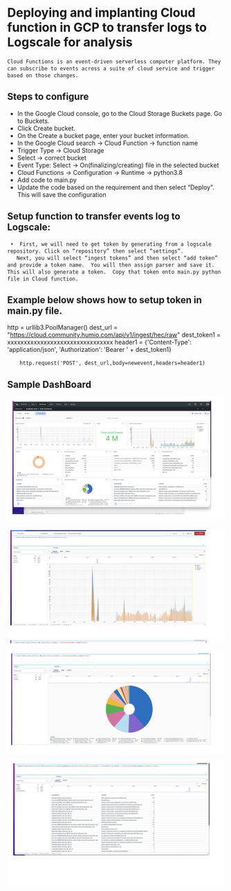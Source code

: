 # Deploying and implanting Cloud function in GCP to transfer logs to Logscale for analysis
    Cloud Functions is an event-driven serverless computer platform. They can subscribe to events across a suite of cloud service and trigger based on those changes.

## Steps to configure
     
- In the Google Cloud console, go to the Cloud Storage Buckets page. Go to Buckets.
- Click Create bucket.
- On the Create a bucket page, enter your bucket information.
- In the Google Cloud search -> Cloud Function -> function name
- Trigger Type -> Cloud Storage
- Select -> correct bucket
- Event Type: Select -> On(finalizing/creating) file in the selected bucket
- Cloud Functions -> Configuration -> Runtime -> python3.8
- Add code to  main.py
- Update the code based on the requirement and then select “Deploy”. This will save the configuration



## Setup function to transfer events  log to Logscale:

     •	First, we will need to get token by generating from a logscale repository. Click on “repository” then select “settings”.
       Next, you will select “ingest tokens” and then select “add token” and provide a token name.  You will then assign parser and save it. This will also generate a token.  Copy that token onto main.py python file in Cloud function. 


## Example below shows how to setup token in main.py file.
   
    

http = urllib3.PoolManager()
dest_url = "https://cloud.community.humio.com/api/v1/ingest/hec/raw"
dest_token1 = xxxxxxxxxxxxxxxxxxxxxxxxxxxxxxxx
header1 = {'Content-Type': 'application/json', 'Authorization': 'Bearer ' + dest_token1}

        http.request('POST', dest_url,body=newevent,headers=header1)


## Sample DashBoard

![Log-Rounting](image/Analysing-Logs.png)

![Sample1 Dashboard](image/sample1-anlaysing-logs.png)

![Sample2 Dashboard](image/sample2-analysinng-logs.png)

![Sample2 DashBoard](image/sample3-analysing-logs.png)






# 
